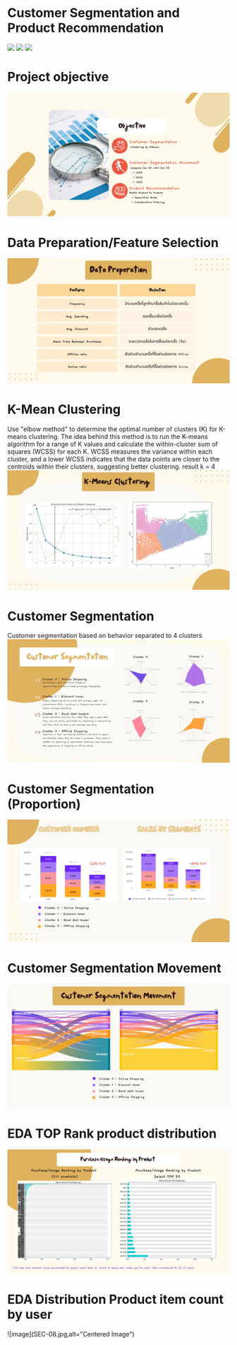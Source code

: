 # Customer Segmentation and Product Recommendation
[![](https://img.shields.io/badge/-K--Means-orange)](#) [![](https://img.shields.io/badge/-Classification-orange)](#) [![](https://img.shields.io/badge/-Student-blue)](#)

# Project objective
![image](SEC-01.jpg)

# Data Preparation/Feature Selection
![image](SEC-02.jpg)

# K-Mean Clustering
Use "elbow method" to determine the optimal number of clusters (K) for K-means clustering. The idea behind this method is to run the K-means algorithm for a range of K values and calculate the within-cluster sum of squares (WCSS) for each K. WCSS measures the variance within each cluster, and a lower WCSS indicates that the data points are closer to the centroids within their clusters, suggesting better clustering.
result k = 4
![image](SEC-03.jpg)


# Customer Segmentation
Customer segmentation based on behavior separated to 4 clusters
![image](SEC-04.jpg)

# Customer Segmentation (Proportion)
![image](SEC-05.jpg)

# Customer Segmentation Movement
![image](SEC-06.jpg)

# EDA TOP Rank product distribution
![image](SEC-07.jpg)

# EDA Distribution Product item count by user
![image](SEC-08.jpg,alt="Centered Image")
